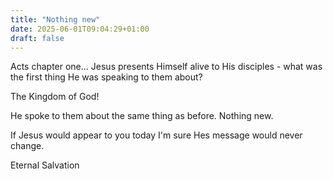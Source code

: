 ```yaml
---
title: "Nothing new"
date: 2025-06-01T09:04:29+01:00
draft: false
---
```


Acts chapter one...
Jesus presents Himself alive to His disciples - what was the first thing He was speaking to them about? 

The Kingdom of God! 

He spoke to them about the same thing as before. Nothing new. 

If Jesus would appear to you today I'm sure Hes message would never change. 

Eternal Salvation 